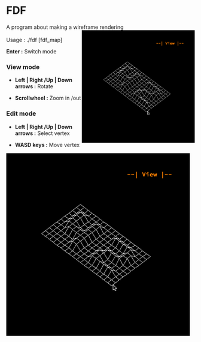 # FDF

A program about making a wireframe rendering
<br> <img align="right" height="300" src="https://github.com/42Curriculum/ft_fdf/blob/master/resources/42gif.gif"/><br>
Usage : ./fdf [fdf_map]

**Enter :** Switch mode

### View mode

- **Left | Right /Up | Down arrows :** Rotate

- **Scrollwheel :** Zoom in /out

### Edit mode

- **Left | Right /Up | Down arrows :** Select vertex

- **WASD keys :** Move vertex

![](resources/42gif.gif)
